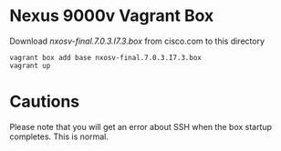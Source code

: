 # Nexus 9000v Vagrant Box
Download *nxosv-final.7.0.3.I7.3.box* from cisco.com to this directory

    vagrant box add base nxosv-final.7.0.3.I7.3.box
    vagrant up

# Cautions

Please note that you will get an error about SSH when the box 
startup completes.  This is normal.


